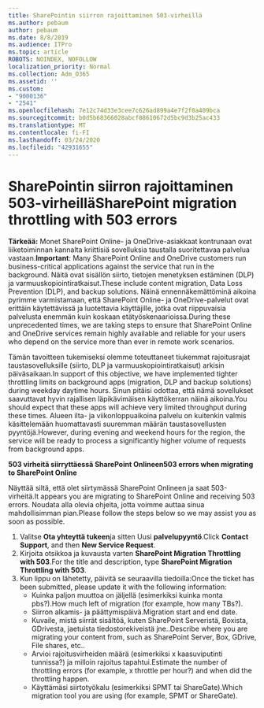 ```yaml
---
title: SharePointin siirron rajoittaminen 503-virheillä
ms.author: pebaum
author: pebaum
ms.date: 8/8/2019
ms.audience: ITPro
ms.topic: article
ROBOTS: NOINDEX, NOFOLLOW
localization_priority: Normal
ms.collection: Adm_O365
ms.assetid: ''
ms.custom:
- "9000136"
- "2541"
ms.openlocfilehash: 7e12c74d33e3cee7c626ad899a4e7f2f0a409bca
ms.sourcegitcommit: b0d5b68366028abcf08610672d5bc9d3b25ac433
ms.translationtype: MT
ms.contentlocale: fi-FI
ms.lasthandoff: 03/24/2020
ms.locfileid: "42931655"
---
```

# <a name="sharepoint-migration-throttling-with-503-errors"></a><span data-ttu-id="a8c06-102">SharePointin siirron rajoittaminen 503-virheillä</span><span class="sxs-lookup"><span data-stu-id="a8c06-102">SharePoint migration throttling with 503 errors</span></span>

<span data-ttu-id="a8c06-103">**Tärkeää:** Monet SharePoint Online- ja OneDrive-asiakkaat kontrunaan ovat liiketoiminnan kannalta kriittisiä sovelluksia taustalla suoritettavaa palvelua vastaan.</span><span class="sxs-lookup"><span data-stu-id="a8c06-103">**Important**: Many SharePoint Online and OneDrive customers run business-critical applications against the service that run in the background.</span></span> <span data-ttu-id="a8c06-104">Näitä ovat sisällön siirto, tietojen menetyksen estäminen (DLP) ja varmuuskopiointiratkaisut.</span><span class="sxs-lookup"><span data-stu-id="a8c06-104">These include content migration, Data Loss Prevention (DLP), and backup solutions.</span></span> <span data-ttu-id="a8c06-105">Näinä ennennäkemättöminä aikoina pyrimme varmistamaan, että SharePoint Online- ja OneDrive-palvelut ovat erittäin käytettävissä ja luotettavia käyttäjille, jotka ovat riippuvaisia palvelusta enemmän kuin koskaan etätyöskenaarioissa.</span><span class="sxs-lookup"><span data-stu-id="a8c06-105">During these unprecedented times, we are taking steps to ensure that SharePoint Online and OneDrive services remain highly available and reliable for your users who depend on the service more than ever in remote work scenarios.</span></span>

<span data-ttu-id="a8c06-106">Tämän tavoitteen tukemiseksi olemme toteuttaneet tiukemmat rajoitusrajat taustasovelluksille (siirto, DLP ja varmuuskopiointiratkaisut) arkisin päiväsaikaan.</span><span class="sxs-lookup"><span data-stu-id="a8c06-106">In support of this objective, we have implemented tighter throttling limits on background apps (migration, DLP and backup solutions) during weekday daytime hours.</span></span> <span data-ttu-id="a8c06-107">Sinun pitäisi odottaa, että nämä sovellukset saavuttavat hyvin rajallisen läpikävimäisen käyttökerran näinä aikoina.</span><span class="sxs-lookup"><span data-stu-id="a8c06-107">You should expect that these apps will achieve very limited throughput during these times.</span></span> <span data-ttu-id="a8c06-108">Alueen ilta- ja viikonloppuaikoina palvelu on kuitenkin valmis käsittelemään huomattavasti suuremman määrän taustasovellusten pyyntöjä.</span><span class="sxs-lookup"><span data-stu-id="a8c06-108">However, during evening and weekend hours for the region, the service will be ready to process a significantly higher volume of requests from background apps.</span></span>

<span data-ttu-id="a8c06-109">**503 virheitä siirryttäessä SharePoint Onlineen**</span><span class="sxs-lookup"><span data-stu-id="a8c06-109">**503 errors when migrating to SharePoint Online**</span></span>

<span data-ttu-id="a8c06-110">Näyttää siltä, että olet siirtymässä SharePoint Onlineen ja saat 503-virheitä.</span><span class="sxs-lookup"><span data-stu-id="a8c06-110">It appears you are migrating to SharePoint Online and receiving 503 errors.</span></span> <span data-ttu-id="a8c06-111">Noudata alla olevia ohjeita, jotta voimme auttaa sinua mahdollisimman pian.</span><span class="sxs-lookup"><span data-stu-id="a8c06-111">Please follow the steps below so we may assist you as soon as possible.</span></span> 

1. <span data-ttu-id="a8c06-112">Valitse **Ota yhteyttä tukeen**ja sitten Uusi **palvelupyyntö**.</span><span class="sxs-lookup"><span data-stu-id="a8c06-112">Click **Contact Support**, and then **New Service Request**.</span></span>
2. <span data-ttu-id="a8c06-113">Kirjoita otsikkoa ja kuvausta varten **SharePoint Migration Throttling with 503**.</span><span class="sxs-lookup"><span data-stu-id="a8c06-113">For the title and description, type **SharePoint Migration Throttling with 503**.</span></span>
3. <span data-ttu-id="a8c06-114">Kun lippu on lähetetty, päivitä se seuraavilla tiedoilla:</span><span class="sxs-lookup"><span data-stu-id="a8c06-114">Once the ticket has been submitted, please update it with the following information:</span></span>
    - <span data-ttu-id="a8c06-115">Kuinka paljon muuttoa on jäljellä (esimerkiksi kuinka monta pbs?).</span><span class="sxs-lookup"><span data-stu-id="a8c06-115">How much left of migration (for example, how many TBs?).</span></span>
    - <span data-ttu-id="a8c06-116">Siirron alkamis- ja päättymispäivä.</span><span class="sxs-lookup"><span data-stu-id="a8c06-116">Migration start and end date.</span></span>
    - <span data-ttu-id="a8c06-117">Kuvaile, mistä siirrät sisältöä, kuten SharePoint Serveristä, Boxista, GDrivesta, jaetuista tiedostorekiveistä jne..</span><span class="sxs-lookup"><span data-stu-id="a8c06-117">Describe where you are migrating your content from, such as SharePoint Server, Box, GDrive, File shares, etc..</span></span>
    - <span data-ttu-id="a8c06-118">Arvioi rajoitusvirheiden määrä (esimerkiksi x kaasuviputinti tunnissa?) ja milloin rajoitus tapahtui.</span><span class="sxs-lookup"><span data-stu-id="a8c06-118">Estimate the number of throttling errors (for example, x throttle per hour?) and when did the throttling happen.</span></span>
    - <span data-ttu-id="a8c06-119">Käyttämäsi siirtotyökalu (esimerkiksi SPMT tai ShareGate).</span><span class="sxs-lookup"><span data-stu-id="a8c06-119">Which migration tool you are using (for example, SPMT or ShareGate).</span></span>


